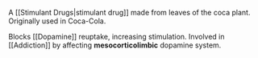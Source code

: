 A [[Stimulant Drugs|stimulant drug]] made from leaves of the coca plant. Originally used in Coca-Cola.

Blocks [[Dopamine]] reuptake, increasing stimulation.
Involved in [[Addiction]] by affecting **mesocorticolimbic** dopamine system.